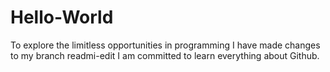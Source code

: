 # Hello-World
To explore the limitless opportunities in programming
I have made changes to my branch readmi-edit
I am committed to learn everything about Github.

